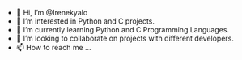 - 👋 Hi, I’m @Irenekyalo
- 👀 I’m interested in Python and C projects.
- 🌱 I’m currently learning Python and C Programming Languages.
- 💞️ I’m looking to collaborate on projects with different developers.
- 📫 How to reach me ...

<!---
Irenekyalo/Irenekyalo is a ✨ special ✨ repository because its `README.md` (this file) appears on your GitHub profile.
You can click the Preview link to take a look at your changes.
--->
